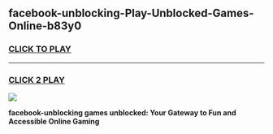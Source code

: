 
## facebook-unblocking-Play-Unblocked-Games-Online-b83y0
<h3>
<a href="https://premium76.site?title=facebook-unblocking&ref=25A">CLICK TO PLAY</a></h3>
<hr>

<h3>
<a href="https://premium76.site?title=facebook-unblocking&ref=25A">CLICK 2 PLAY</a>
  
</h3>

<a href="https://premium76.site?title=facebook-unblocking&ref=25A"><img src="https://clearcache.store/games.png"></a>


**facebook-unblocking games unblocked: Your Gateway to Fun and Accessible Online Gaming**
